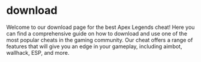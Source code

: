 # download
Welcome to our download page for the best Apex Legends cheat! Here you can find a comprehensive guide on how to download and use one of the most popular cheats in the gaming community. Our cheat offers a range of features that will give you an edge in your gameplay, including aimbot, wallhack, ESP, and more.
